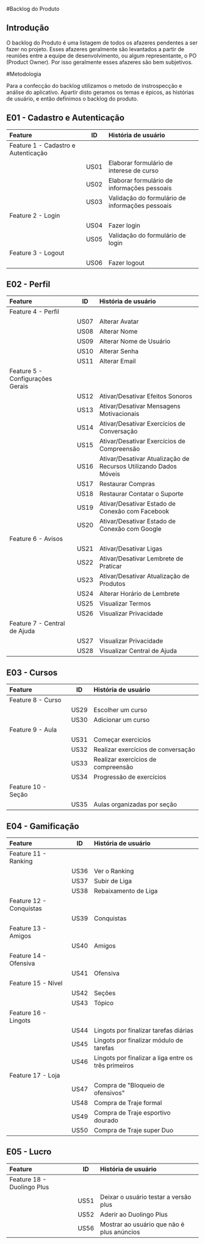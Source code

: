 #Backlog do Produto

## Introdução

</p>O backlog do Produto é uma listagem de todos os afazeres pendentes a ser fazer no projeto. Esses afazeres geralmente são levantados a partir de reuniões entre a equipe de desenvolvimento, ou algum representante, o PO (Product Owner). Por isso geralmente esses afazeres são bem subjetivos.

#Metodologia

</p>Para a confecção do backlog utilizamos o metodo de instrospecção e análise do aplicativo. Apartir disto geramos os temas e épicos, as histórias de usuário, e então definimos o backlog do produto.

## E01 - Cadastro e Autenticação 
|**Feature**|**ID**|**História de usuário**|
|:----------|:----:|:----------------------|
| Feature 1 - Cadastro e Autenticação | | |
| | US01 | Elaborar formulário de interese de curso |
|| US02 | Elaborar formulário de informações pessoais |
|| US03 | Validação do formulário de informações pessoais |
|Feature 2 - Login| |  |
|| US04 | Fazer login |
|| US05 | Validação do formulário de login |
|Feature 3 - Logout| | |
|| US06 | Fazer logout |

## E02 - Perfil 
|**Feature**|**ID**|**História de usuário**|
|:----------|:----:|:----------------------|
|Feature 4 - Perfil| | |
|| US07 | Alterar Avatar |
|| US08 | Alterar Nome |
|| US09 | Alterar Nome de Usuário |
|| US10 | Alterar Senha |
|| US11 | Alterar Email |
|Feature 5 - Configurações Gerais| | |
|| US12 | Ativar/Desativar Efeitos Sonoros |
|| US13 | Ativar/Desativar Mensagens Motivacionais |
|| US14 | Ativar/Desativar Exercícios de Conversação |
|| US15 | Ativar/Desativar Exercícios de Compreensão |
|| US16 | Ativar/Desativar Atualização de Recursos Utilizando Dados Móveis |
|| US17 | Restaurar Compras |
|| US18 | Restaurar Contatar o Suporte |
|| US19 | Ativar/Desativar Estado de Conexão com Facebook |
|| US20 | Ativar/Desativar Estado de Conexão com Google |
|Feature 6 - Avisos| | |
|| US21 | Ativar/Desativar Ligas |
|| US22 | Ativar/Desativar Lembrete de Praticar |
|| US23 | Ativar/Desativar Atualização de Produtos |
|| US24 | Alterar Horário de Lembrete |
|| US25 | Visualizar Termos |
|| US26 | Visualizar Privacidade |
|Feature 7 - Central de Ajuda| | |
|| US27 | Visualizar Privacidade |
|| US28 | Visualizar Central de Ajuda |

## E03 - Cursos
|**Feature**|**ID**|**História de usuário**|
|:----------|:----:|:----------------------|
|Feature 8 - Curso| | |
|| US29 | Escolher um curso |
|| US30 | Adicionar um curso |
|Feature 9 - Aula| | |
|| US31 | Começar exercicios |
|| US32 | Realizar exercícios de conversação |
|| US33 | Realizar exercícios de compreensão |
|| US34 | Progressão de exercícios |
|Feature 10 - Seção| | |
|| US35 | Aulas organizadas por seção |

## E04 - Gamificação

|**Feature**|**ID**|**História de usuário**|
|:----------|:----:|:----------------------|
|Feature 11 - Ranking| | |
|| US36 | Ver o Ranking |
|| US37 | Subir de Liga |
|| US38 | Rebaixamento de Liga |
|Feature 12 - Conquistas| | |
|| US39 | Conquistas |
|Feature 13 - Amigos| | |
|| US40 | Amigos |
|Feature 14 - Ofensiva| | |
|| US41 | Ofensiva |
|Feature 15 - Nível| | |
|| US42 | Seções |
|| US43 | Tópico |
|Feature 16 - Lingots| | |
|| US44 | Lingots por finalizar tarefas diárias |
|| US45 | Lingots por finalizar módulo de tarefas |
|| US46 | Lingots por finalizar a liga entre os três primeiros |
|Feature 17 - Loja| | |
|| US47 | Compra de "Bloqueio de ofensivos" |
|| US48 | Compra de Traje formal |
|| US49 | Compra de Traje esportivo dourado |
|| US50 | Compra de Traje super Duo |

## E05 - Lucro

|**Feature**|**ID**|**História de usuário**|
|:----------|:----:|:----------------------|
|Feature 18 - Duolingo Plus|
|| US51 | Deixar o usuário testar a versão plus |
|| US52 | Aderir ao Duolingo Plus |
|| US56 | Mostrar ao usuário que não é plus anúncios |
